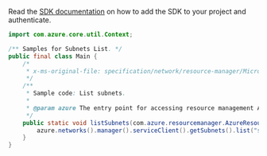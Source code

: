 Read the [SDK documentation](https://github.com/Azure/azure-sdk-for-java/blob/azure-resourcemanager_2.15.0/sdk/resourcemanager/azure-resourcemanager/README.md) on how to add the SDK to your project and authenticate.

```java
import com.azure.core.util.Context;

/** Samples for Subnets List. */
public final class Main {
    /*
     * x-ms-original-file: specification/network/resource-manager/Microsoft.Network/stable/2021-05-01/examples/SubnetList.json
     */
    /**
     * Sample code: List subnets.
     *
     * @param azure The entry point for accessing resource management APIs in Azure.
     */
    public static void listSubnets(com.azure.resourcemanager.AzureResourceManager azure) {
        azure.networks().manager().serviceClient().getSubnets().list("subnet-test", "vnetname", Context.NONE);
    }
}
```
